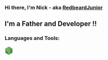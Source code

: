 ### Hi there, I'm Nick - aka [RedbeardJunior][website]

## I'm a Father and Developer !!

### Languages and Tools:

<img align="left" alt="Node.js" width="26px" src="https://raw.githubusercontent.com/github/explore/80688e429a7d4ef2fca1e82350fe8e3517d3494d/topics/nodejs/nodejs.png" />



[website]: http://Nodefion.com
